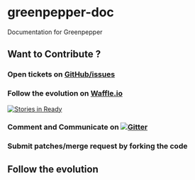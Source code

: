 # greenpepper-doc

Documentation for Greenpepper

## Want to Contribute ? 

### Open tickets on [GitHub/issues](https://github.com/strator-dev/greenpepper-doc/issues)

### Follow the evolution on [Waffle.io](https://waffle.io/strator-dev/greenpepper-doc) 

[![Stories in Ready](https://badge.waffle.io/strator-dev/greenpepper-doc.png?label=ready&title=Ready)](http://waffle.io/strator-dev/greenpepper-doc)

### Comment and Communicate on [![Gitter](https://badges.gitter.im/Join%20Chat.svg)](https://gitter.im/strator-dev/greenpepper-doc?utm_source=badge&utm_medium=badge&utm_campaign=pr-badge&utm_content=badge)

### Submit patches/merge request by forking the code


## Follow the evolution 
